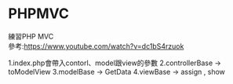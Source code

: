 # PHPMVC  
練習PHP MVC  
參考:https://www.youtube.com/watch?v=dc1bS4rzuok  
  
1.index.php會帶入contorl、model跟view的參數
2.controllerBase -> toModelView
3.modelBase  -> GetData
4.viewBase  -> assign , show